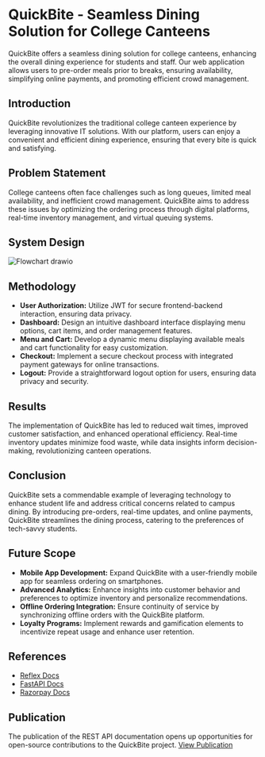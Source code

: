 # QuickBite - Seamless Dining Solution for College Canteens

QuickBite offers a seamless dining solution for college canteens, enhancing the overall dining experience for students and staff. Our web application allows users to pre-order meals prior to breaks, ensuring availability, simplifying online payments, and promoting efficient crowd management.

## Introduction

QuickBite revolutionizes the traditional college canteen experience by leveraging innovative IT solutions. With our platform, users can enjoy a convenient and efficient dining experience, ensuring that every bite is quick and satisfying.

## Problem Statement

College canteens often face challenges such as long queues, limited meal availability, and inefficient crowd management. QuickBite aims to address these issues by optimizing the ordering process through digital platforms, real-time inventory management, and virtual queuing systems.

## System Design
![Flowchart drawio](https://github.com/ajaykumarn3000/QuickBite/assets/104309385/0c1b1c9f-0717-480e-bf20-4cda331b59c8)



## Methodology

- **User Authorization:** Utilize JWT for secure frontend-backend interaction, ensuring data privacy.
- **Dashboard:** Design an intuitive dashboard interface displaying menu options, cart items, and order management features.
- **Menu and Cart:** Develop a dynamic menu displaying available meals and cart functionality for easy customization.
- **Checkout:** Implement a secure checkout process with integrated payment gateways for online transactions.
- **Logout:** Provide a straightforward logout option for users, ensuring data privacy and security.

## Results

The implementation of QuickBite has led to reduced wait times, improved customer satisfaction, and enhanced operational efficiency. Real-time inventory updates minimize food waste, while data insights inform decision-making, revolutionizing canteen operations.

## Conclusion

QuickBite sets a commendable example of leveraging technology to enhance student life and address critical concerns related to campus dining. By introducing pre-orders, real-time updates, and online payments, QuickBite streamlines the dining process, catering to the preferences of tech-savvy students.

## Future Scope

- **Mobile App Development:** Expand QuickBite with a user-friendly mobile app for seamless ordering on smartphones.
- **Advanced Analytics:** Enhance insights into customer behavior and preferences to optimize inventory and personalize recommendations.
- **Offline Ordering Integration:** Ensure continuity of service by synchronizing offline orders with the QuickBite platform.
- **Loyalty Programs:** Implement rewards and gamification elements to incentivize repeat usage and enhance user retention.


## References

- [Reflex Docs](https://reflex.dev/docs/ui/overview/)
- [FastAPI Docs](https://fastapi.tiangolo.com/)
- [Razorpay Docs](https://razorpay.com/docs/)

## Publication

The publication of the REST API documentation opens up opportunities for open-source contributions to the QuickBite project. [View Publication](https://github.com/ajaykumarn3000/QuickBite/blob/main/backend/RestAPI.md)
